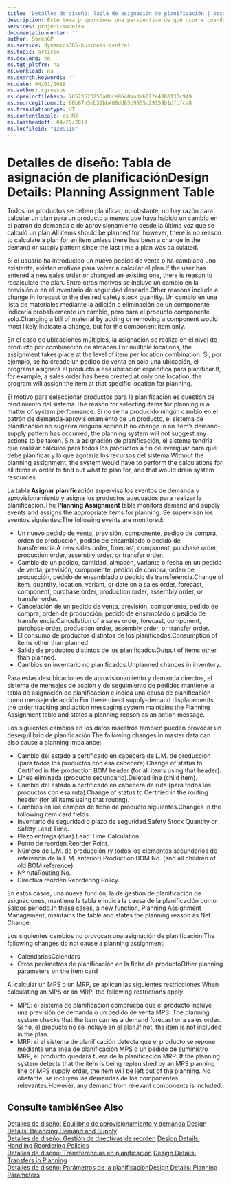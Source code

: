 ```yaml
---
title: 'Detalles de diseño: Tabla de asignación de planificación | Documentos de Microsoft'
description: Este tema proporciona una perspectiva de qué ocurre cuando se modifica la forma en que realiza un plan para un producto.
services: project-madeira
documentationcenter: ''
author: SorenGP
ms.service: dynamics365-business-central
ms.topic: article
ms.devlang: na
ms.tgt_pltfrm: na
ms.workload: na
ms.search.keywords: ''
ms.date: 04/01/2019
ms.author: sgroespe
ms.openlocfilehash: 76523523253a0bce8640aadab022e4880133c949
ms.sourcegitcommit: 60b87e5eb32bb408dd65b9855c29159b1dfbfca8
ms.translationtype: HT
ms.contentlocale: es-MX
ms.lasthandoff: 04/29/2019
ms.locfileid: "1239118"
---
```

# <a name="design-details-planning-assignment-table"></a><span data-ttu-id="152b6-103">Detalles de diseño: Tabla de asignación de planificación</span><span class="sxs-lookup"><span data-stu-id="152b6-103">Design Details: Planning Assignment Table</span></span>
<span data-ttu-id="152b6-104">Todos los productos se deben planificar; no obstante, no hay razón para calcular un plan para un producto a menos que haya habido un cambio en el patrón de demanda o de aprovisionamiento desde la última vez que se calculó un plan.</span><span class="sxs-lookup"><span data-stu-id="152b6-104">All items should be planned for, however, there is no reason to calculate a plan for an item unless there has been a change in the demand or supply pattern since the last time a plan was calculated.</span></span>  

<span data-ttu-id="152b6-105">Si el usuario ha introducido un nuevo pedido de venta o ha cambiado uno existente, existen motivos para volver a calcular el plan.</span><span class="sxs-lookup"><span data-stu-id="152b6-105">If the user has entered a new sales order or changed an existing one, there is reason to recalculate the plan.</span></span> <span data-ttu-id="152b6-106">Entre otros motivos se incluye un cambio en la previsión o en el inventario de seguridad deseado.</span><span class="sxs-lookup"><span data-stu-id="152b6-106">Other reasons include a change in forecast or the desired safety stock quantity.</span></span> <span data-ttu-id="152b6-107">Un cambio en una lista de materiales mediante la adición o eliminación de un componente indicaría probablemente un cambio, pero para el producto componente solo.</span><span class="sxs-lookup"><span data-stu-id="152b6-107">Changing a bill of material by adding or removing a component would most likely indicate a change, but for the component item only.</span></span>  

<span data-ttu-id="152b6-108">En el caso de ubicaciones múltiples, la asignación se realiza en el nivel de producto por combinación de almacén.</span><span class="sxs-lookup"><span data-stu-id="152b6-108">For multiple locations, the assignment takes place at the level of item per location combination.</span></span> <span data-ttu-id="152b6-109">Si, por ejemplo, se ha creado un pedido de venta en solo una ubicación, el programa asignará el producto a esa ubicación específica para planificar.</span><span class="sxs-lookup"><span data-stu-id="152b6-109">If, for example, a sales order has been created at only one location, the program will assign the item at that specific location for planning.</span></span>  

<span data-ttu-id="152b6-110">El motivo para seleccionar productos para la planificación es cuestión de rendimiento del sistema.</span><span class="sxs-lookup"><span data-stu-id="152b6-110">The reason for selecting items for planning is a matter of system performance.</span></span> <span data-ttu-id="152b6-111">Si no se ha producido ningún cambio en el patrón de demanda-aprovisionamiento de un producto, el sistema de planificación no sugerirá ninguna acción.</span><span class="sxs-lookup"><span data-stu-id="152b6-111">If no change in an item’s demand-supply pattern has occurred, the planning system will not suggest any actions to be taken.</span></span> <span data-ttu-id="152b6-112">Sin la asignación de planificación, el sistema tendría que realizar cálculos para todos los productos a fin de averiguar para qué debe planificar y lo que agotaría los recursos del sistema.</span><span class="sxs-lookup"><span data-stu-id="152b6-112">Without the planning assignment, the system would have to perform the calculations for all items in order to find out what to plan for, and that would drain system resources.</span></span>  

<span data-ttu-id="152b6-113">La tabla **Asignar planificación** supervisa los eventos de demanda y aprovisionamiento y asigna los productos adecuados para realizar la planificación.</span><span class="sxs-lookup"><span data-stu-id="152b6-113">The **Planning Assignment** table monitors demand and supply events and assigns the appropriate items for planning.</span></span> <span data-ttu-id="152b6-114">Se supervisan los eventos siguientes:</span><span class="sxs-lookup"><span data-stu-id="152b6-114">The following events are monitored:</span></span>  

* <span data-ttu-id="152b6-115">Un nuevo pedido de venta, previsión, componente, pedido de compra, orden de producción, pedido de ensamblado o pedido de transferencia.</span><span class="sxs-lookup"><span data-stu-id="152b6-115">A new sales order, forecast, component, purchase order, production order, assembly order, or transfer order.</span></span>  
* <span data-ttu-id="152b6-116">Cambio de un pedido, cantidad, almacén, variante o fecha en un pedido de venta, previsión, componente, pedido de compra, orden de producción, pedido de ensamblado o pedido de transferencia.</span><span class="sxs-lookup"><span data-stu-id="152b6-116">Change of item, quantity, location, variant, or date on a sales order, forecast, component, purchase order, production order, assembly order, or transfer order.</span></span>  
* <span data-ttu-id="152b6-117">Cancelación de un pedido de venta, previsión, componente, pedido de compra, orden de producción, pedido de ensamblado o pedido de transferencia.</span><span class="sxs-lookup"><span data-stu-id="152b6-117">Cancellation of a sales order, forecast, component, purchase order, production order, assembly order, or transfer order.</span></span>  
* <span data-ttu-id="152b6-118">El consumo de productos distintos de los planificados.</span><span class="sxs-lookup"><span data-stu-id="152b6-118">Consumption of items other than planned.</span></span>  
* <span data-ttu-id="152b6-119">Salida de productos distintos de los planificados.</span><span class="sxs-lookup"><span data-stu-id="152b6-119">Output of items other than planned.</span></span>  
* <span data-ttu-id="152b6-120">Cambios en inventario no planificados.</span><span class="sxs-lookup"><span data-stu-id="152b6-120">Unplanned changes in inventory.</span></span>  

<span data-ttu-id="152b6-121">Para estas desubicaciones de aprovisionamiento y demanda directos, el sistema de mensajes de acción y de seguimiento de pedidos mantiene la tabla de asignación de planificación e indica una causa de planificación como mensaje de acción.</span><span class="sxs-lookup"><span data-stu-id="152b6-121">For these direct supply-demand displacements, the order tracking and action messaging system maintains the Planning Assignment table and states a planning reason as an action message.</span></span>  

<span data-ttu-id="152b6-122">Los siguientes cambios en los datos maestros también pueden provocar un desequilibrio de planificación:</span><span class="sxs-lookup"><span data-stu-id="152b6-122">The following changes in master data can also cause a planning imbalance:</span></span>  

* <span data-ttu-id="152b6-123">Cambio del estado a certificado en cabecera de L.M. de producción (para todos los productos con esa cabecera).</span><span class="sxs-lookup"><span data-stu-id="152b6-123">Change of status to Certified in the production BOM header (for all items using that header).</span></span>  
* <span data-ttu-id="152b6-124">Línea eliminada (producto secundario).</span><span class="sxs-lookup"><span data-stu-id="152b6-124">Deleted line (child item).</span></span>  
* <span data-ttu-id="152b6-125">Cambio del estado a certificado en cabecera de ruta (para todos los productos con esa ruta).</span><span class="sxs-lookup"><span data-stu-id="152b6-125">Change of status to Certified in the routing header (for all items using that routing).</span></span>  
* <span data-ttu-id="152b6-126">Cambios en los campos de ficha de producto siguientes.</span><span class="sxs-lookup"><span data-stu-id="152b6-126">Changes in the following item card fields.</span></span>  
* <span data-ttu-id="152b6-127">Inventario de seguridad o plazo de seguridad.</span><span class="sxs-lookup"><span data-stu-id="152b6-127">Safety Stock Quantity or Safety Lead Time.</span></span>  
* <span data-ttu-id="152b6-128">Plazo entrega (días).</span><span class="sxs-lookup"><span data-stu-id="152b6-128">Lead Time Calculation.</span></span>  
* <span data-ttu-id="152b6-129">Punto de reorden.</span><span class="sxs-lookup"><span data-stu-id="152b6-129">Reorder Point.</span></span>  
* <span data-ttu-id="152b6-130">Número de L.M. de producción (y todos los elementos secundarios de referencia de la L.M. anterior).</span><span class="sxs-lookup"><span data-stu-id="152b6-130">Production BOM No. (and all children of old BOM reference).</span></span>  
* <span data-ttu-id="152b6-131">Nº ruta</span><span class="sxs-lookup"><span data-stu-id="152b6-131">Routing No.</span></span>  
* <span data-ttu-id="152b6-132">Directiva reorden.</span><span class="sxs-lookup"><span data-stu-id="152b6-132">Reordering Policy.</span></span>  

<span data-ttu-id="152b6-133">En estos casos, una nueva función, la de gestión de planificación de asignaciones, mantiene la tabla e indica la causa de la planificación como Saldos periodo.</span><span class="sxs-lookup"><span data-stu-id="152b6-133">In these cases, a new function, Planning Assignment Management, maintains the table and states the planning reason as Net Change.</span></span>  

<span data-ttu-id="152b6-134">Los siguientes cambios no provocan una asignación de planificación:</span><span class="sxs-lookup"><span data-stu-id="152b6-134">The following changes do not cause a planning assignment:</span></span>  

* <span data-ttu-id="152b6-135">Calendarios</span><span class="sxs-lookup"><span data-stu-id="152b6-135">Calendars</span></span>  
* <span data-ttu-id="152b6-136">Otros parámetros de planificación en la ficha de producto</span><span class="sxs-lookup"><span data-stu-id="152b6-136">Other planning parameters on the item card</span></span>  

<span data-ttu-id="152b6-137">Al calcular un MPS o un MRP, se aplican las siguientes restricciones:</span><span class="sxs-lookup"><span data-stu-id="152b6-137">When calculating an MPS or an MRP, the following restrictions apply:</span></span>  

* <span data-ttu-id="152b6-138">MPS: el sistema de planificación comprueba que el producto incluye una previsión de demanda o un pedido de venta.</span><span class="sxs-lookup"><span data-stu-id="152b6-138">MPS: The planning system checks that the item carries a demand forecast or a sales order.</span></span> <span data-ttu-id="152b6-139">Si no, el producto no se incluye en el plan.</span><span class="sxs-lookup"><span data-stu-id="152b6-139">If not, the item is not included in the plan.</span></span>  
* <span data-ttu-id="152b6-140">MRP: si el sistema de planificación detecta que el producto se repone mediante una línea de planificación MPS o un pedido de suministro MRP, el producto quedará fuera de la planificación.</span><span class="sxs-lookup"><span data-stu-id="152b6-140">MRP: If the planning system detects that the item is being replenished by an MPS planning line or MPS supply order, the item will be left out of the planning.</span></span> <span data-ttu-id="152b6-141">No obstante, se incluyen las demandas de los componentes relevantes.</span><span class="sxs-lookup"><span data-stu-id="152b6-141">However, any demand from relevant components is included.</span></span>  

## <a name="see-also"></a><span data-ttu-id="152b6-142">Consulte también</span><span class="sxs-lookup"><span data-stu-id="152b6-142">See Also</span></span>  
<span data-ttu-id="152b6-143">[Detalles de diseño: Equilibrio de aprovisionamiento y demanda](design-details-balancing-demand-and-supply.md) </span><span class="sxs-lookup"><span data-stu-id="152b6-143">[Design Details: Balancing Demand and Supply](design-details-balancing-demand-and-supply.md) </span></span>  
<span data-ttu-id="152b6-144">[Detalles de diseño: Gestión de directivas de reorden](design-details-handling-reordering-policies.md) </span><span class="sxs-lookup"><span data-stu-id="152b6-144">[Design Details: Handling Reordering Policies](design-details-handling-reordering-policies.md) </span></span>  
<span data-ttu-id="152b6-145">[Detalles de diseño: Transferencias en planificación](design-details-transfers-in-planning.md) </span><span class="sxs-lookup"><span data-stu-id="152b6-145">[Design Details: Transfers in Planning](design-details-transfers-in-planning.md) </span></span>  
[<span data-ttu-id="152b6-146">Detalles de diseño: Parámetros de la planificación</span><span class="sxs-lookup"><span data-stu-id="152b6-146">Design Details: Planning Parameters</span></span>](design-details-planning-parameters.md)  
